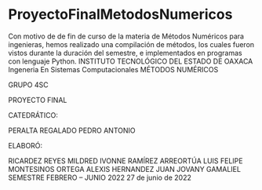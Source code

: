 # ProyectoFinalMetodosNumericos
Con motivo de de fin de curso de la materia de Métodos Numéricos para ingenieras, hemos realizado una compilación de métodos, los cuales fueron vistos durante la duración del semestre, e implementados en programas con lenguaje Python.
                                          INSTITUTO TECNOLÓGICO DEL ESTADO DE OAXACA  
                                         Ingeneria En Sistemas Computacionales
 MÉTODOS NUMÉRICOS
 
GRUPO 4SC

PROYECTO FINAL

CATEDRÁTICO:

PERALTA REGALADO PEDRO ANTONIO

ELABORÓ:

RICARDEZ REYES MILDRED IVONNE
RAMÍREZ ARREORTÚA LUIS FELIPE
MONTESINOS ORTEGA ALEXIS
HERNANDEZ JUAN JOVANY GAMALIEL
SEMESTRE FEBRERO – JUNIO 2022
27 de junio de 2022 
